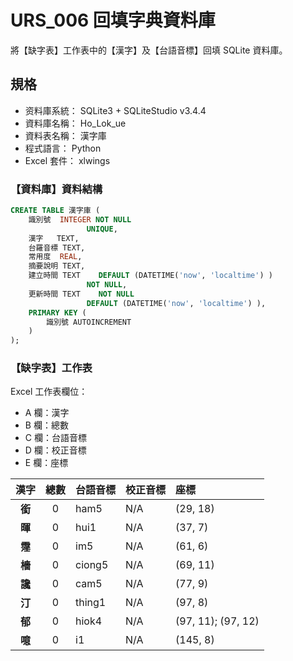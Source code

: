 # URS_006 回填字典資料庫

將【缺字表】工作表中的【漢字】及【台語音標】回填 SQLite 資料庫。


## 規格

 - 资料庫系統： SQLite3 + SQLiteStudio v3.4.4
 - 資料庫名稱： Ho_Lok_ue
 - 資料表名稱： 漢字庫
 - 程式語言： Python
 - Excel 套件： xlwings

### 【資料庫】資料結構

```sql
CREATE TABLE 漢字庫 (
    識別號  INTEGER NOT NULL
                 UNIQUE,
    漢字   TEXT,
    台羅音標 TEXT,
    常用度  REAL,
    摘要說明 TEXT,
    建立時間 TEXT    DEFAULT (DATETIME('now', 'localtime') )
                 NOT NULL,
    更新時間 TEXT    NOT NULL
                 DEFAULT (DATETIME('now', 'localtime') ),
    PRIMARY KEY (
        識別號 AUTOINCREMENT
    )
);
```


### 【缺字表】工作表

Excel 工作表欄位：

 - A 欄：漢字
 - B 欄：總數
 - C 欄：台語音標
 - D 欄：校正音標
 - E 欄：座標

| **漢字** | **總數** | **台語音標** | **校正音標** | **座標**          |
|:-------:|:-------:|:---------|:---------|:-----------------------|
|  **銜** | 0      | ham5       | N/A      | \(29, 18\)             |
|  **暉** | 0      | hui1       | N/A      | \(37, 7\)              |
|  **霪** | 0      | im5        | N/A      | \(61, 6\)              |
|  **檣** | 0      | ciong5     | N/A      | \(69, 11\)             |
|  **讒** | 0      | cam5       | N/A      | \(77, 9\)              |
|  **汀** | 0      | thing1     | N/A      | \(97, 8\)              |
|  **郁** | 0      | hiok4      | N/A      | \(97, 11\); \(97, 12\) |
|  **噫** | 0      | i1         | N/A      | \(145, 8\)             |

